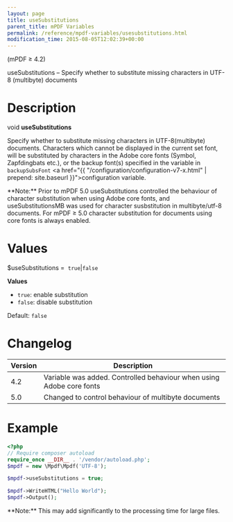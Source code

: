 ```yaml
---
layout: page
title: useSubstitutions
parent_title: mPDF Variables
permalink: /reference/mpdf-variables/usesubstitutions.html
modification_time: 2015-08-05T12:02:39+00:00
---
```


(mPDF &ge; 4.2)

useSubstitutions – Specify whether to substitute missing characters in UTF-8 (multibyte) documents

# Description

void **useSubstitutions**

Specify whether to substitute missing characters in UTF-8(multibyte) documents. Characters which cannot be displayed
in the current set font, will be substituted by characters in the Adobe core fonts (Symbol, Zapfdingbats etc.), or the
backup font(s) specified in the variable in `backupSubsFont`
<a href="{{ "/configuration/configuration-v7-x.html" | prepend: site.baseurl }}">configuration variable</a>.

<div class="alert alert-info" role="alert" markdown="1">
  **Note:** Prior to mPDF 5.0 useSubstitutions controlled the
  behaviour of character substitution when using Adobe core fonts, and useSubstitutionsMB was used for character
  susbstitution in multibyte/utf-8 documents. For mPDF &ge; 5.0 character substitution for documents using core fonts
  is always enabled.
</div>

# Values

<span class="parameter">$useSubstitutions</span> =  `true`\|`false`

**Values**

* `true`: enable substitution
* `false`: disable substitution

Default: `false`

# Changelog

<table class="table">
<thead>
<tr>
  <th>Version</th>
  <th>Description</th>
</tr>
</thead>
<tbody>
<tr>
  <td>4.2</td>
  <td>Variable was added. Controlled behaviour when using Adobe core fonts</td>
</tr>
<tr>
  <td>5.0</td>
  <td>Changed to control behaviour of multibyte documents</td>
</tr>
</tbody>
</table>

# Example

```php
<?php
// Require composer autoload
require_once __DIR__ . '/vendor/autoload.php';
$mpdf = new \Mpdf\Mpdf('UTF-8');

$mpdf->useSubstitutions = true;

$mpdf->WriteHTML("Hello World");
$mpdf->Output();

```

<div class="alert alert-info" role="alert" markdown="1">
  **Note:** This may add significantly to the processing time for large files.
</div>

